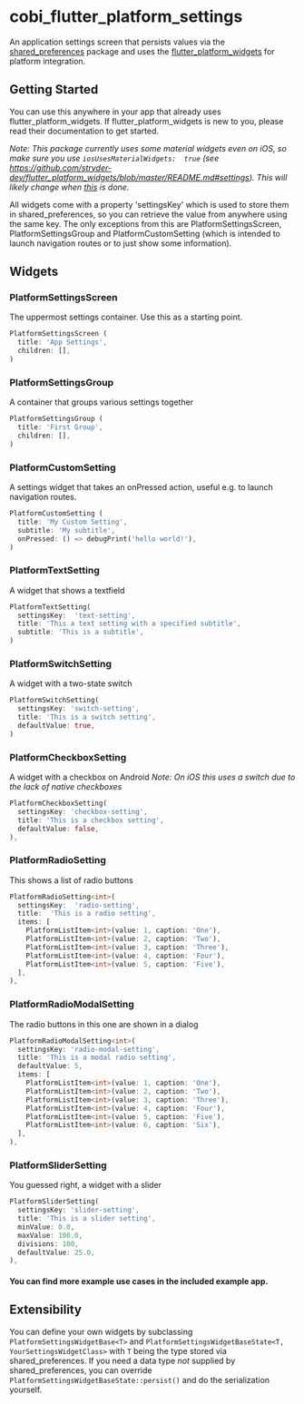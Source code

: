# cobi_flutter_platform_settings
An application settings screen that persists values via the [shared_preferences](https://pub.dev/packages/shared_preferences) package and uses the [flutter_platform_widgets](https://pub.dev/packages/flutter_platform_widgets) for platform integration.
## Getting Started
You can use this anywhere in your app that already uses flutter_platform_widgets.
If flutter_platform_widgets is new to you, please read their documentation to get started.

*Note: This package currently uses some material widgets even on iOS, so make sure you use ``iosUsesMaterialWidgets:  true`` (see https://github.com/stryder-dev/flutter_platform_widgets/blob/master/README.md#settings). This will likely change when [this](https://github.com/stryder-dev/flutter_platform_widgets/issues/296) is done.*

All widgets come with a property 'settingsKey' which is used to store them in shared_preferences, so you can retrieve the value from anywhere using the same key.
The only exceptions from this are PlatformSettingsScreen, PlatformSettingsGroup and PlatformCustomSetting (which is intended to launch navigation routes or to just show some information).

## Widgets
### PlatformSettingsScreen
The uppermost settings container. Use this as a starting point.
```dart
PlatformSettingsScreen (
  title: 'App Settings',
  children: [],
)
```
### PlatformSettingsGroup
A container that groups various settings together
```dart
PlatformSettingsGroup (
  title: 'First Group',
  children: [],
)
```
### PlatformCustomSetting
A settings widget that takes an onPressed action, useful e.g. to launch navigation routes.
```dart
PlatformCustomSetting (
  title: 'My Custom Setting',
  subtitle: 'My subtitle',
  onPressed: () => debugPrint('hello world!'),
)
```
### PlatformTextSetting
A widget that shows a textfield
```dart
PlatformTextSetting(
  settingsKey:  'text-setting',
  title: 'This a text setting with a specified subtitle',
  subtitle: 'This is a subtitle',
)
```
### PlatformSwitchSetting
A widget with a two-state switch
```dart
PlatformSwitchSetting(
  settingsKey: 'switch-setting',
  title: 'This is a switch setting',
  defaultValue: true,
)
```
### PlatformCheckboxSetting
A widget with a checkbox on Android
*Note: On iOS this uses a switch due to the lack of native checkboxes*
```dart
PlatformCheckboxSetting(
  settingsKey: 'checkbox-setting',
  title: 'This is a checkbox setting',
  defaultValue: false,
),
```
### PlatformRadioSetting
This shows a list of radio buttons
```dart
PlatformRadioSetting<int>(
  settingsKey:  'radio-setting',
  title:  'This is a radio setting',
  items: [
    PlatformListItem<int>(value: 1, caption: 'One'),
    PlatformListItem<int>(value: 2, caption: 'Two'),
    PlatformListItem<int>(value: 3, caption: 'Three'),
    PlatformListItem<int>(value: 4, caption: 'Four'),
    PlatformListItem<int>(value: 5, caption: 'Five'),
  ],
),
```
### PlatformRadioModalSetting
The radio buttons in this one are shown in a dialog
```dart
PlatformRadioModalSetting<int>(
  settingsKey: 'radio-modal-setting',
  title: 'This is a modal radio setting',
  defaultValue: 5,
  items: [
    PlatformListItem<int>(value: 1, caption: 'One'),
    PlatformListItem<int>(value: 2, caption: 'Two'),
    PlatformListItem<int>(value: 3, caption: 'Three'),
    PlatformListItem<int>(value: 4, caption: 'Four'),
    PlatformListItem<int>(value: 5, caption: 'Five'),
    PlatformListItem<int>(value: 6, caption: 'Six'),
  ],
),
```
### PlatformSliderSetting
You guessed right, a widget with a slider
```dart
PlatformSliderSetting(
  settingsKey: 'slider-setting',
  title: 'This is a slider setting',
  minValue: 0.0,
  maxValue: 100.0,
  divisions: 100,
  defaultValue: 25.0,
),
```
#### You can find more example use cases in the included example app.
## Extensibility
You can define your own widgets by subclassing ``PlatformSettingsWidgetBase<T>`` and ``PlatformSettingsWidgetBaseState<T, YourSettingsWidgetClass>`` with ``T`` being the type stored via shared_preferences. If you need a data type *not* supplied by shared_preferences, you can override ``PlatformSettingsWidgetBaseState::persist()`` and do the serialization yourself.
